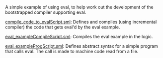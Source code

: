 A simple example of using eval, to help work out the development of the
bootstrapped compiler supporting eval.

[compile_code_to_evalScript.sml](compile_code_to_evalScript.sml):
Defines and compiles (using incremental compiler) the
code that gets eval'd by the eval example.

[eval_exampleCompileScript.sml](eval_exampleCompileScript.sml):
Compiles the eval example in the logic.

[eval_exampleProgScript.sml](eval_exampleProgScript.sml):
Defines abstract syntax for a simple program that calls eval.
The call is made to machine code read from a file.
